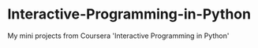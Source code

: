 # Interactive-Programming-in-Python
My mini projects from Coursera 'Interactive Programming in Python'
